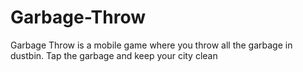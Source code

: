 # Garbage-Throw
Garbage Throw is a mobile game where you throw all the garbage in dustbin. Tap the garbage and keep your city clean
